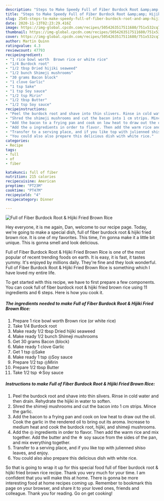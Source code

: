 ```yaml
---
description: "Steps to Make Speedy Full of Fiber Burdock Root &amp;amp; Hijiki Fried Brown Rice"
title: "Steps to Make Speedy Full of Fiber Burdock Root &amp;amp; Hijiki Fried Brown Rice"
slug: 2545-steps-to-make-speedy-full-of-fiber-burdock-root-and-amp-hijiki-fried-brown-rice
date: 2020-11-13T02:23:29.416Z
image: https://img-global.cpcdn.com/recipes/5054263517511680/751x532cq70/full-of-fiber-burdock-root-hijiki-fried-brown-rice-recipe-main-photo.jpg
thumbnail: https://img-global.cpcdn.com/recipes/5054263517511680/751x532cq70/full-of-fiber-burdock-root-hijiki-fried-brown-rice-recipe-main-photo.jpg
cover: https://img-global.cpcdn.com/recipes/5054263517511680/751x532cq70/full-of-fiber-burdock-root-hijiki-fried-brown-rice-recipe-main-photo.jpg
author: Martin Quinn
ratingvalue: 4.3
reviewcount: 47793
recipeingredient:
- "1 rice bowl worth  Brown rice or white rice"
- "1/4 Burdock root"
- "1/2 tbsp Dried hijiki seaweed"
- "1/2 bunch Shimeji mushrooms"
- "30 grams Bacon block"
- "1 clove Garlic"
- "1 tsp Sake"
- "1 tsp Soy sauce"
- "1/2 tsp Mirin"
- "1/2 tbsp Butter"
- "1/2 tsp Soy sauce"
recipeinstructions:
- "Peel the burdock root and shave into thin slivers. Rinse in cold water and then drain. Rehydrate the hijiki in water to soften."
- "Shred the shimeji mushrooms and cut the bacon into 1 cm strips. Mince the garlic."
- "Add the bacon to a frying pan and cook on low heat to draw out the oil. Cook the garlic in the rendered oil to bring out its aroma. Increase to medium heat and cook the burdock root, hijiki, and shimeji mushrooms."
- "Add the ◎ ingredients in order to flavor. Then add the warm rice and mix together. Add the butter and the ☆ soy sauce from the sides of the pan, and mix everything together."
- "Transfer to a serving place, and if you like top with julienned shiso leaves, and enjoy."
- "You could also also prepare this delicious dish with white rice."
categories:
- Recipe
tags:
- full
- of
- fiber

katakunci: full of fiber 
nutrition: 215 calories
recipecuisine: American
preptime: "PT23M"
cooktime: "PT47M"
recipeyield: "4"
recipecategory: Dinner

---
```



![Full of Fiber Burdock Root &amp; Hijiki Fried Brown Rice](https://img-global.cpcdn.com/recipes/5054263517511680/751x532cq70/full-of-fiber-burdock-root-hijiki-fried-brown-rice-recipe-main-photo.jpg)

Hey everyone, it is me again, Dan, welcome to our recipe page. Today, we're going to make a special dish, full of fiber burdock root &amp; hijiki fried brown rice. It is one of my favorites. This time, I'm gonna make it a little bit unique. This is gonna smell and look delicious.



Full of Fiber Burdock Root &amp; Hijiki Fried Brown Rice is one of the most popular of recent trending foods on earth. It is easy, it is fast, it tastes yummy. It's enjoyed by millions daily. They're fine and they look wonderful. Full of Fiber Burdock Root &amp; Hijiki Fried Brown Rice is something which I have loved my entire life.


To get started with this recipe, we have to first prepare a few components. You can cook full of fiber burdock root &amp; hijiki fried brown rice using 11 ingredients and 6 steps. Here is how you cook it.

<!--inarticleads1-->

##### The ingredients needed to make Full of Fiber Burdock Root &amp; Hijiki Fried Brown Rice:

1. Prepare 1 rice bowl worth  Brown rice (or white rice)
1. Take 1/4 Burdock root
1. Make ready 1/2 tbsp Dried hijiki seaweed
1. Make ready 1/2 bunch Shimeji mushrooms
1. Get 30 grams Bacon (block)
1. Make ready 1 clove Garlic
1. Get 1 tsp ◎Sake
1. Make ready 1 tsp ◎Soy sauce
1. Prepare 1/2 tsp ◎Mirin
1. Prepare 1/2 tbsp Butter
1. Take 1/2 tsp ☆Soy sauce




<!--inarticleads2-->

##### Instructions to make Full of Fiber Burdock Root &amp; Hijiki Fried Brown Rice:

1. Peel the burdock root and shave into thin slivers. Rinse in cold water and then drain. Rehydrate the hijiki in water to soften.
1. Shred the shimeji mushrooms and cut the bacon into 1 cm strips. Mince the garlic.
1. Add the bacon to a frying pan and cook on low heat to draw out the oil. Cook the garlic in the rendered oil to bring out its aroma. Increase to medium heat and cook the burdock root, hijiki, and shimeji mushrooms.
1. Add the ◎ ingredients in order to flavor. Then add the warm rice and mix together. Add the butter and the ☆ soy sauce from the sides of the pan, and mix everything together.
1. Transfer to a serving place, and if you like top with julienned shiso leaves, and enjoy.
1. You could also also prepare this delicious dish with white rice.




So that is going to wrap it up for this special food full of fiber burdock root &amp; hijiki fried brown rice recipe. Thank you very much for your time. I am confident that you will make this at home. There is gonna be more interesting food at home recipes coming up. Remember to bookmark this page on your browser, and share it to your loved ones, friends and colleague. Thank you for reading. Go on get cooking!
